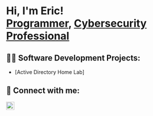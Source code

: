 <h1>Hi, I'm Eric! <br/><a href="https://github.com/samohtsu">Programmer</a>, <a href="https://www.linkedin.com/in/ericthomas98/">Cybersecurity Professional</a>

<h2>👨‍💻 Software Development Projects:</h2>

- [Active Directory Home Lab]</h2>

  
<h2> 🤳 Connect with me:</h2>

[<img align="left" alt="EricThomas | LinkedIn" width="22px" src="https://cdn.jsdelivr.net/npm/simple-icons@v3/icons/linkedin.svg" />][linkedin]

[linkedin]: www.linkedin.com/in/ericthomas98

<!--
**samohtsu/samohtsu** is a ✨ _special_ ✨ repository because its `README.md` (this file) appears on your GitHub profile.

Here are some ideas to get you started:

- 🔭 I’m currently working on ...
- 🌱 I’m currently learning ...
- 👯 I’m looking to collaborate on ...
- 🤔 I’m looking for help with ...
- 💬 Ask me about ...
- 📫 How to reach me: ...
- 😄 Pronouns: ...
- ⚡ Fun fact: ...
-->
